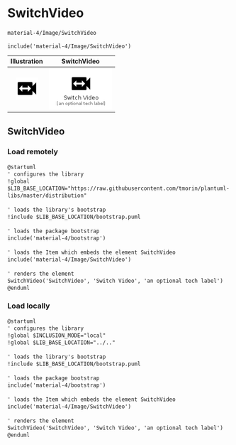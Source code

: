 # SwitchVideo


```text
material-4/Image/SwitchVideo
```

```text
include('material-4/Image/SwitchVideo')
```



| Illustration | SwitchVideo |
| :---: | :---: |
| ![illustration for Illustration](../../material-4/Image/SwitchVideo.png) | ![illustration for SwitchVideo](../../material-4/Image/SwitchVideo.Local.png) |




## SwitchVideo

### Load remotely
```plantuml
@startuml
' configures the library
!global $LIB_BASE_LOCATION="https://raw.githubusercontent.com/tmorin/plantuml-libs/master/distribution"

' loads the library's bootstrap
!include $LIB_BASE_LOCATION/bootstrap.puml

' loads the package bootstrap
include('material-4/bootstrap')

' loads the Item which embeds the element SwitchVideo
include('material-4/Image/SwitchVideo')

' renders the element
SwitchVideo('SwitchVideo', 'Switch Video', 'an optional tech label')
@enduml
```

### Load locally
```plantuml
@startuml
' configures the library
!global $INCLUSION_MODE="local"
!global $LIB_BASE_LOCATION="../.."

' loads the library's bootstrap
!include $LIB_BASE_LOCATION/bootstrap.puml

' loads the package bootstrap
include('material-4/bootstrap')

' loads the Item which embeds the element SwitchVideo
include('material-4/Image/SwitchVideo')

' renders the element
SwitchVideo('SwitchVideo', 'Switch Video', 'an optional tech label')
@enduml
```


